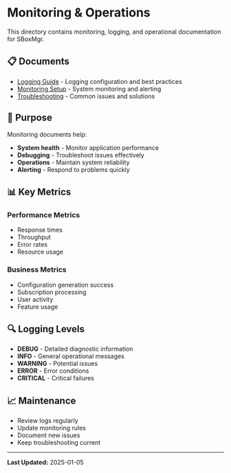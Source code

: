 # Monitoring & Operations

This directory contains monitoring, logging, and operational documentation for SBoxMgr.

## 📋 Documents

- [Logging Guide](logging.md) - Logging configuration and best practices
- [Monitoring Setup](monitoring.md) - System monitoring and alerting
- [Troubleshooting](troubleshooting.md) - Common issues and solutions

## 🎯 Purpose

Monitoring documents help:
- **System health** - Monitor application performance
- **Debugging** - Troubleshoot issues effectively
- **Operations** - Maintain system reliability
- **Alerting** - Respond to problems quickly

## 📊 Key Metrics

### Performance Metrics
- Response times
- Throughput
- Error rates
- Resource usage

### Business Metrics
- Configuration generation success
- Subscription processing
- User activity
- Feature usage

## 🔍 Logging Levels

- **DEBUG** - Detailed diagnostic information
- **INFO** - General operational messages
- **WARNING** - Potential issues
- **ERROR** - Error conditions
- **CRITICAL** - Critical failures

## 📈 Maintenance

- Review logs regularly
- Update monitoring rules
- Document new issues
- Keep troubleshooting current

---

**Last Updated:** 2025-01-05 